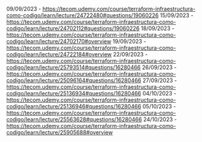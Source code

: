 09/09/2023 - https://tecom.udemy.com/course/terraform-infraestructura-como-codigo/learn/lecture/24722480#questions/19060226
15/09/2023 - https://tecom.udemy.com/course/terraform-infraestructura-como-codigo/learn/lecture/24702112#questions/19060226
18/09/2023 - https://tecom.udemy.com/course/terraform-infraestructura-como-codigo/learn/lecture/24702170#overview
19/09/2023 - https://tecom.udemy.com/course/terraform-infraestructura-como-codigo/learn/lecture/24722184#overview
22/09/2023 - https://tecom.udemy.com/course/terraform-infraestructura-como-codigo/learn/lecture/25793514#questions/16280466
26/09/2023 - https://tecom.udemy.com/course/terraform-infraestructura-como-codigo/learn/lecture/25096164#questions/16280466
27/09/2023 - https://tecom.udemy.com/course/terraform-infraestructura-como-codigo/learn/lecture/25136934#questions/16280466
04/10/2023 - https://tecom.udemy.com/course/terraform-infraestructura-como-codigo/learn/lecture/25136946#questions/16280466
05/10/2023 - https://tecom.udemy.com/course/terraform-infraestructura-como-codigo/learn/lecture/25563628#questions/16280466
24/10/2023 - https://tecom.udemy.com/course/terraform-infraestructura-como-codigo/learn/lecture/25905688#overview